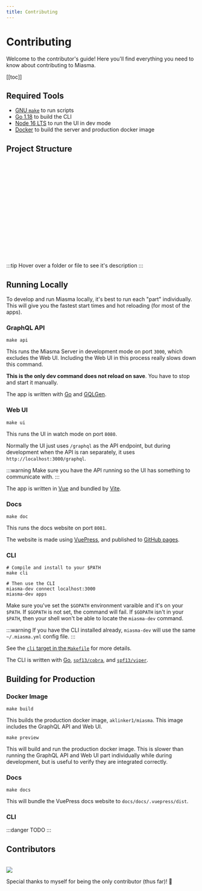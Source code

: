 ```yaml
---
title: Contributing
---
```


# Contributing

Welcome to the contributor's guide! Here you'll find everything you need to know about contributing to Miasma.

[[toc]]

## Required Tools

- [GNU `make`](https://www.gnu.org/software/make/) to run scripts
- [Go 1.18](https://go.dev/doc/install) to build the CLI
- [Node 16 LTS](https://nodejs.org/en/) to run the UI in dev mode
- [Docker](https://docs.docker.com/get-docker/) to build the server and production docker image

## Project Structure

<script setup>
  import { h } from 'vue';
  const FileIcon = (props) => h(
    "span",
    {
      title: props.description ?? "No description",
      style: {
        display: "inline-flex",
        'align-items': "center",
        height: '19px',
        color: 'var()',
        cursor: 'pointer',
      },
    },
    [
      props.icon == "folder"
        ? h("svg", {
            width: "22",
            height: "22",
            viewBox: "0 0 24 24",
            fill: "none",
            xmlns: "http://www.w3.org/2000/svg"
          }, [
            h("path", {
              d: "M10 4H4C2.89 4 2 4.89 2 6V18C2 19.097 2.903 20 4 20H20C21.097 20 22 19.097 22 18V8C22 7.46957 21.7893 6.96086 21.4142 6.58579C21.0391 6.21071 20.5304 6 20 6H12L10 4Z",
              fill: "currentColor"
            })
          ])
        : h(
          "img",
          {
            src: `https://raw.githubusercontent.com/PKief/vscode-material-icon-theme/main/icons/${props.icon ?? props.name.split(".").pop()?.toLowerCase()}.svg`,
            width: '22',
          },
      ),
      " " + props.name,
    ]
  )
</script>

<pre  style="background-color: var(--c-tip-bg);">
<FileIcon name="miasma/" icon="folder" />
  <FileIcon name="api" icon="folder-api" />
    <FileIcon
      name="*.graphqls"
      description="GraphQL schema definitions for the API"
      icon="graphql"
    />
  <FileIcon
    name="cmd/"
    description="Go executable entrypoints"
    icon="folder"
  />
    <FileIcon
      name="*/"
      description="Binary name"
      icon="folder"
    />
      <FileIcon
        name="main.go"
        description="Main packages for go executables"
      />
  <FileIcon
    name="docs/"
    description="VuePress documentation website"
    icon="folder-docs"
  />
  <FileIcon
    name="internal/"
    description="Go package for Miasma types, like GraphQL models"
    icon="folder"
  />
    <FileIcon
      name="server/"
      description="Go package for server only code"
      icon="folder"
    />
    <FileIcon
      name="cli/"
      description="Go package for CLI only code"
      icon="folder"
    />
    <FileIcon
      name="utils/"
      description="Go package for shared utilities"
      icon="folder-utils"
    />
  <FileIcon
    name="web/"
    description="Vue based Web UI"
    icon="folder-public"
  />
  <FileIcon
    name="Dockerfile"
    description="Production dockerfile that builds both the server and UI"
    icon="docker"
  />
  <FileIcon
    name="Dockerfile.dev"
    description="Dockerfile that only builds the server, and excludes the UI for development"
    icon="docker"
  />
  <FileIcon
    name="Makefile"
    description="Contains project scripts for building and running all the different parts of Miasma"
  />
  <FileIcon
    name="meta.json"
    description="Contains metadata about the current version of Miasma"
  />
</pre>

:::tip
Hover over a folder or file to see it's description
:::

## Running Locally

To develop and run Miasma locally, it's best to run each "part" individually. This will give you the fastest start times and hot reloading (for most of the apps).

### GraphQL API

```bash:no-line-numbers
make api
```

This runs the Miasma Server in development mode on port `3000`, which excludes the Web UI. Including the Web UI in this process really slows down this command.

**This is the only dev command does not reload on save**. You have to stop and start it manually.

The app is written with [Go](https://go.dev) and [GQLGen](https://gqlgen.com/).

### Web UI

```bash:no-line-numbers
make ui
```

This runs the UI in watch mode on port `8080`.

Normally the UI just uses `/graphql` as the API endpoint, but during development when the API is ran separately, it uses `http://localhost:3000/graphql`.

:::warning
Make sure you have the API running so the UI has something to communicate with.
:::

The app is written in [Vue](https://v2.vuepress.vuejs.org/) and bundled by [Vite](https://vitejs.dev/).

### Docs

```bash:no-line-numbers
make doc
```

This runs the docs website on port `8081`.

The website is made using [VuePress](https://v2.vuepress.vuejs.org/), and published to [GitHub pages](https://pages.github.com/).

### CLI

```bash:no-line-numbers
# Compile and install to your $PATH
make cli

# Then use the CLI
miasma-dev connect localhost:3000
miasma-dev apps
```

Make sure you've set the `$GOPATH` environment varaible and it's on your `$PATH`. If `$GOPATH` is not set, the command will fail. If `$GOPATH` isn't in your `$PATH`, then your shell won't be able to locate the `miasma-dev` command.

:::warning
If you have the CLI installed already, `miasma-dev` will use the same `~/.miasma.yml` config file.
:::

See the [`cli` target in the `Makefile`](https://github.com/aklinker1/miasma/blob/74b1d25009432262112d1627c0bdd69d46826722/Makefile#L56-L61) for more details.

The CLI is written with [Go](https://go.dev), [`spf13/cobra`](https://cobra.dev/), and [`spf13/viper`](https://github.com/spf13/viper).

## Building for Production

### Docker Image

```bash:no-line-numbers
make build
```

This builds the production docker image, `aklinker1/miasma`. This image includes the GraphQL API and Web UI.

```bash:no-line-numbers
make preview
```

This will build and run the production docker image. This is slower than running the GraphQL API and Web UI part individually while during development, but is useful to verify they are integrated correctly.

### Docs

```bash:no-line-numbers
make docs
```

This will bundle the VuePress docs website to `docs/docs/.vuepress/dist`.

### CLI

:::danger TODO
:::

## Contributors

<br />

<a href="https://github.com/aklinker1/miasma/graphs/contributors">
  <img src="https://contrib.rocks/image?repo=aklinker1/miasma" />
</a>

Special thanks to myself for being the only contributor (thus far)! :tada:
